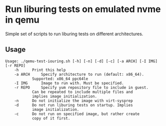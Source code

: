 # Run liburing tests on emulated nvme in qemu

Simple set of scripts to run liburing tests on different architectures.

## Usage

	Usage: ./qemu-test-iouring.sh [-h] [-n] [-d] [-c] [-a ARCH] [-I IMG] [-r REPO]
		-h		Print this help
		-a ARCH		Specify architecture to run (default: x86_64).
				Supported: x86_64 ppc64le
		-I IMG		Image to run with. Must be specified.
		-r REPO		Specify yum repository file to include in guest.
				Can be repeated to include multiple files and
				implies image initialization.
		-n		Do not initialize the image with virt-sysprep
		-d		Do not run liburing tests on startup. Implies
				image initialization.
		-c		Do not run on specified image, but rather create
				copy of it first.

